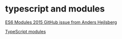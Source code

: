 # typescript and modules

[ES6 Modules 2015 GitHub issue from Anders Hejlsberg](https://github.com/Microsoft/TypeScript/issues/2242)

[TypeScript modules](http://www.typescriptlang.org/docs/handbook/modules.html)